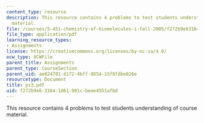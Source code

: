 ```yaml
---
content_type: resource
description: This resource contains 4 problems to test students understanding of course
  material.
file: /courses/5-451-chemistry-of-biomolecules-i-fall-2005/f272b9e631641d61901cbeee4551afbd_ps3.pdf
file_type: application/pdf
learning_resource_types:
- Assignments
license: https://creativecommons.org/licenses/by-nc-sa/4.0/
ocw_type: OCWFile
parent_title: Assignments
parent_type: CourseSection
parent_uid: ae024781-d172-4bff-9854-15f8fdbe026e
resourcetype: Document
title: ps3.pdf
uid: f272b9e6-3164-1d61-901c-beee4551afbd
---
```

This resource contains 4 problems to test students understanding of course material.